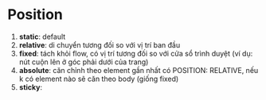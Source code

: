 # Position
1. **static**: default
2. **relative**: di chuyển tương đối so với vị trí ban đầu
3. **fixed**: tách khỏi flow, có vị trí tương đối so với cửa sổ trình duyệt (ví dụ: nút cuộn lên ở góc phải dưới của trang)
4. **absolute**: căn chỉnh theo element gần nhất có POSITION: RELATIVE, nếu k có element nào sẽ căn theo body (giống fixed)
5. **sticky**: 
